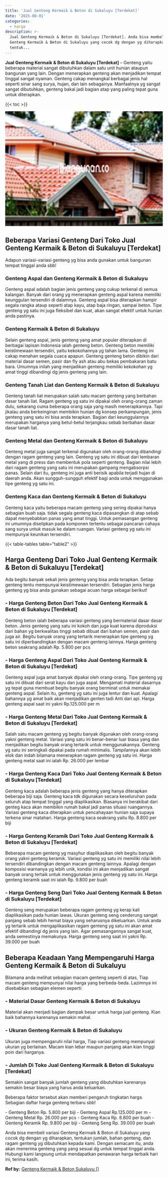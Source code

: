 ```yaml
---
title: 'Jual Genteng Kermaik & Beton di Sukaluyu [Terdekat]'
date: '2025-08-01'
categories:
  - harga
description: >-
  Jual Genteng Kermaik & Beton di Sukaluyu [Terdekat]. Anda bisa membeli variasi
  Genteng Kermaik & Beton di Sukaluyu yang cocok dg dengan yg diharapkan,
  tentuk...
---
```


**Jual Genteng Kermaik & Beton di Sukaluyu \[Terdekat\]** – Genteng yaitu beberapa material sangat dibutuhkan dalam satu unit hunian ataupun bangunan yang lain. Dengan menerapkan genteng akan menjadikan tempat tinggal sangat nyaman. Genteng cakap menangkal berbagai jenis hal seperti sinar sang surya, hujan, dan lain sebagainya. Manfaatnya yg sangat sangat dibutuhkan, genteng bakal jadi bagian atap yang paling tepat guna untuk diterapkan.

{{< toc >}}

![Jual Genteng Kermaik & Beton di Sukaluyu [Terdekat]](/images/genteng-minimalis-murah33.png)

## Beberapa Variasi Genteng Dari Toko Jual Genteng Kermaik & Beton di Sukaluyu \[Terdekat\]

Adapun variasi-variasi genteng yg bisa anda gunakan untuk bangunan tempat tinggal anda sbb!

### Genteng Aspal dan Genteng Kermaik & Beton di Sukaluyu

Genteng aspal adalah bagian jenis genteng yang cukup terkenal di semua kalangan. Banyak dari orang yg menerapkan genteng aspal karena memiliki keunggulan tersendiri di dalamnya. Genteng aspal bisa diterapkan hampir segala rangka ataup seperti atap kayu, atap baja ringan, sampai beton. Tipe genteng yg satu ini juga fleksibel dan kuat, akan sangat efektif untuk hunian anda pastinya.

### Genteng Kermaik & Beton di Sukaluyu

Selain genteng aspal, jenis genteng yang amat populer diterapkan di berbagai lapisan Indonesia ialah genteng beton. Genteng beton memiliki keistimewaan tersendiri, yaitu kekokohannya yg tahan lama. Genteng ini cakap menahan segala cuaca apapun. Genteng genteng beton dibikin dari material dasar semen, pasir dan fly ash atau abu bekas pembakaran batu bara. Umumnya inilah yang menjadikan genteng memiliki kekokohan yg amat tinggi dibandingi dg jenis genteng yang lain.

### Genteng Tanah Liat dan Genteng Kermaik & Beton di Sukaluyu

Genteng tanah liat merupakan salah satu macam genteng yang berbahan dasar tanah liat. Ragam genteng yg satu ini dipakai oleh orang-orang zaman dulu, sekarang cuma beberapa orang saja yang masih menerapkannya. Tapi jikalau anda berkeinginan membikin hunian dg konsep perkampungan, jenis genteng yang satu ini bisa anda terapkan. Bagian dari keunggulannya merupakan harganya yang betul-betul terjangkau sebab berbahan dasar dasar tanah liat.

### Genteng Metal dan Genteng Kermaik & Beton di Sukaluyu

Genteng metal juga sangat terkenal digunakan oleh orang-orang dibandingi dengan ragam genteng yang lain. Genteng yg satu ini dibuat dari lembaran metal yang di press dan membentuk pola seperti genteng. Bagian nilai lebih dari ragam genteng yang satu ini merupakan gampang mengabsorpsi panas. Selain dari itu, genteng ini juga anti berisik apabila terjadi hujan di daerah anda. Akan sungguh-sungguh efektif bagi anda untuk menggunakan tipe genteng yg satu ini.

### Genteng Kaca dan Genteng Kermaik & Beton di Sukaluyu

Genteng kaca yaitu beberapa macam genteng yang sering dipakai hanya sebagian buah saja. tidak segala genteng kaca dipasangkan di atap sebab dapat menyebabkan panas yang amat tinggi. Untuk pemasangan genteng ini umumnya diselipkan pada komponen tertentu sebagai pancaran cahaya sang surya untuk masuk ke dalam ruangan. Variasi genteng yg satu ini mempunyai keunikan tersendiri.

{{< table-tables table="table2" >}}

## Harga Genteng Dari Toko Jual Genteng Kermaik & Beton di Sukaluyu \[Terdekat\]

Ada begitu banyak sekali jenis genteng yang bisa anda terapkan. Setiap genteng tentu mempunyai keistimewaan tersendiri. Sebagian jenis harga genteng yg bisa anda gunakan sebagai acuan harga sebagai berikut!

### \- Harga Genteng Beton Dari Toko Jual Genteng Kermaik & Beton di Sukaluyu \[Terdekat\]

Genteng beton ialah beberapa variasi genteng yang bermaterial dasar dasar beton. Jenis genteng yang satu ini kokoh dan juga kuat karena diproduksi dari bahan yg berkwalitas tinggi sebab dibuat dari bahan semen, pasir dan juga air. Begitu banyak orang yang tertarik menerapkan tipe genteng yg satu ini diperbandingkan dengan macam genteng lainnya. Harga genteng beton seakrang adalah Rp. 5.800 per pcs

### \- Harga Genteng Aspal Dari Toko Jual Genteng Kermaik & Beton di Sukaluyu \[Terdekat\]

Genteng aspal juga amat banyak dipakai oleh orang-orang. Tipe genteng yg satu ini dibuat dari serat kayu dan juga aspal. Mengamati material dasarnya yg tepat guna membuat begitu banyak orang berminat untuk memakai genteng aspal. Selain itu, genteng yg satu ini juga lentur dan kuat. Apalagi bahannya yg amat baik akan menjadikan genten tadi Anti dari api. Harga genteng aspal saat ini yakni Rp.125.000 per m

### \- Harga Genteng Metal Dari Toko Jual Genteng Kermaik & Beton di Sukaluyu \[Terdekat\]

Salah satu macam genteng yg begitu banyak digunakan oleh orang-orang yakni genteng metal. Variasi yang satu ini benar-benar luar biasa yang dan menjadikan begitu banyak orang tertarik untuk menggunakannya. Genteng yg satu ini seringkali dipakai pada rumah minimalis. Tampilannya akan lebih elok dan indah bilamana menerapkan ragam genteng yg satu ini. Harga genteng metal saat ini ialah Rp. 26.000 per lembar

### \- Harga Genteng Kaca Dari Toko Jual Genteng Kermaik & Beton di Sukaluyu \[Terdekat\]

Genteng kaca adalah beberapa jenis genteng yang hanya diterapkan beberapa biji saja. Genteng kaca tdk digunakan secara keseluruhan pada seluruh atap tempat tinggal yang diaplikasikan. Biasanya ini berakibat dari genteg kaca akan membikin rumah bakal jadi panas situasi ruangannya. Variasi genteng kaca diterapkan untuk pencahayaan hunian saja supaya terkena sinar matahari. Harga genteng kaca seakrang yaitu Rp. 8.800 per biji

### \- Harga Genteng Keramik Dari Toko Jual Genteng Kermaik & Beton di Sukaluyu \[Terdekat\]

Beberapa macam genteng yg masyhur diaplikasikan oleh begitu banyak orang yakni genteng keramik. Variasi genteng yg satu ini memiliki nilai lebih tersendiri dibandingkan dengan macam genteng lainnya. Apalagi dengan komposisi warnanya yg lebih unik, kondisi ini akan menjadikan sangat banyak orang tertaik untuk menggunakan jenis genteng yg satu ini. Harga genteng keramik saat ini ialah Rp. 9.800 per buah

### \- Harga Genteng Seng Dari Toko Jual Genteng Kermaik & Beton di Sukaluyu \[Terdekat\]

Genteng seng merupakan beberapa ragam genteng yg kerap kali diaplikasikan pada hunian lawas. Ukuran genteng seng cenderung sangat panjang sebab lebih hemat biaya yang seharusnya dikeluarkan. Untuk anda yg tertarik untuk mengaplikasikan ragam genteng yg satu ini akan amat efektif dibandingi dg jenis yang lain. Agar pemasangannya sangat kuat, anda semestinya memakunya. Harga genteng seng saat ini yakni Rp. 39.000 per buah

## Beberapa Keadaan Yang Mempengaruhi Harga Genteng Kermaik & Beton di Sukaluyu

Bilamana anda melihat sebagian macam genteng seperti di atas, Tiap macam genteng mempunyai nilai harga yang berbeda-beda. Lazimnya ini disebabkan sebagian elemen seperti:

### \- Material Dasar Genteng Kermaik & Beton di Sukaluyu

Material akan menjadi bagian dampak besar untuk harga jual genteng. Kian baik bahannya karenanya semakin mahal.

### \- Ukuran Genteng Kermaik & Beton di Sukaluyu

Ukuran juga mempengaruhi nilai harga, Tiap variasi genteng mempunyai ukuran yg berlainan. Macam kian lebar maupun panjang akan kian tinggi poin dari harganya.

### \- Jumlah Di Toko Jual Genteng Kermaik & Beton di Sukaluyu \[Terdekat\]

Semakin sangat banyak jumlah genteng yang dibutuhkan karenanya semakin besar biaya yang harus anda keluarkan.

Beberapa faktor tersebut akan memberi pengaruh tingkatan harga. Sebagian daftar harga genteng terbaru sbb!

\- Genteng Beton Rp. 5.800 per biji - Genteng Aspal Rp.125.000 per m - Genteng Metal Rp. 26.000 per pcs - Genteng Kaca Rp. 8.800 per buah - Genteng Keramik Rp. 9.800 per biji - Genteng Seng Rp. 39.000 per buah

Anda bisa membeli variasi Genteng Kermaik & Beton di Sukaluyu yang cocok dg dengan yg diharapkan, tentukan jumlah, bahan genteng, dan ragam genteng yg dibutuhkan kepada kami. Dengan semacam itu, anda akan menerima genteng yang yang sesuai dg untuk tempat tinggal anda. Hubungi kami langsung untuk mendapatkan penawaran harga terbaik hari ini, terima kasih.

**Ref by:**  [Genteng Kermaik & Beton  Sukaluyu []](https://id.wikipedia.org/wiki/Genteng)
